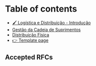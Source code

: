 # Table of contents

* [🖌 Logística e Distribuição - Introdução](README.md)
* [Gestão da Cadeia de Suprimentos](gestao-da-cadeia-de-suprimentos.md)
* [Distribuição Física](distribuicao-fisica.md)
* [👉 Template page](template-page.md)

## Accepted RFCs
